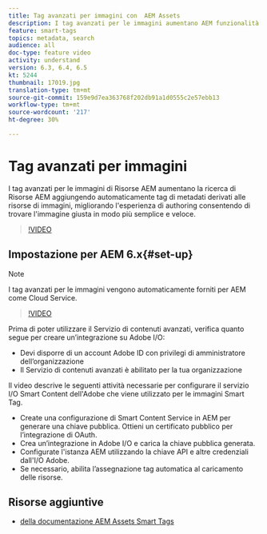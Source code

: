 ```yaml
---
title: Tag avanzati per immagini con  AEM Assets
description: I tag avanzati per le immagini aumentano AEM funzionalità di ricerca aggiungendo automaticamente e in modo intelligente tag di metadati alle risorse di immagini in base al contenuto dell'immagine.
feature: smart-tags
topics: metadata, search
audience: all
doc-type: feature video
activity: understand
version: 6.3, 6.4, 6.5
kt: 5244
thumbnail: 17019.jpg
translation-type: tm+mt
source-git-commit: 159e9d7ea363768f202db91a1d0555c2e57ebb13
workflow-type: tm+mt
source-wordcount: '217'
ht-degree: 30%

---
```



# Tag avanzati per immagini

I tag avanzati per le immagini di Risorse AEM aumentano la ricerca di Risorse AEM aggiungendo automaticamente tag di metadati derivati alle risorse di immagini, migliorando l&#39;esperienza di authoring consentendo di trovare l&#39;immagine giusta in modo più semplice e veloce.

>[!VIDEO](https://video.tv.adobe.com/v/17019/?quality=12&learn=on)

## Impostazione per AEM 6.x{#set-up}

>[!NOTE]
> I tag avanzati per le immagini vengono automaticamente forniti per AEM come Cloud Service.

>[!VIDEO](https://video.tv.adobe.com/v/17023/?quality=12&learn=on)

Prima di poter utilizzare il Servizio di contenuti avanzati, verifica quanto segue per creare un’integrazione su Adobe I/O:

* Devi disporre di un account Adobe ID con privilegi di amministratore dell’organizzazione
* Il Servizio di contenuti avanzati è abilitato per la tua organizzazione

Il video descrive le seguenti attività necessarie per configurare il servizio I/O Smart Content dell&#39;Adobe  che viene utilizzato per le immagini Smart Tag.

* Create una configurazione di Smart Content Service in AEM per generare una chiave pubblica. Ottieni un certificato pubblico per l’integrazione di OAuth.
* Crea un’integrazione in Adobe I/O e carica la chiave pubblica generata.
* Configurate l&#39;istanza AEM utilizzando la chiave API e altre credenziali dall&#39;I/O  Adobe.
* Se necessario, abilita l’assegnazione tag automatica al caricamento delle risorse.

## Risorse aggiuntive

* [della documentazione AEM Assets Smart Tags](https://helpx.adobe.com/experience-manager/6-3/assets/using/touch-ui-smart-tags.html)
